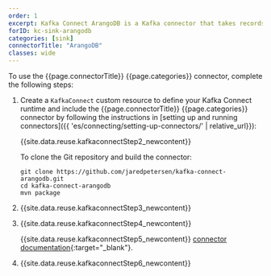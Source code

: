 ```yaml
---
order: 1
excerpt: Kafka Connect ArangoDB is a Kafka connector that takes records from Apache Kafka, translates them into database changes and performs them against ArangoDB.
forID: kc-sink-arangodb
categories: [sink]
connectorTitle: "ArangoDB"
classes: wide
---
```


To use the {{page.connectorTitle}} {{page.categories}} connector, complete the following steps:

1. Create a `KafkaConnect` custom resource to define your Kafka Connect runtime and include the {{page.connectorTitle}} {{page.categories}} connector by following the instructions in [setting up and running connectors]({{ 'es/connecting/setting-up-connectors/' | relative_url}}):

   {{site.data.reuse.kafkaconnectStep2_newcontent}}

   To clone the Git repository and build the connector:

   ```shell
   git clone https://github.com/jaredpetersen/kafka-connect-arangodb.git
   cd kafka-connect-arangodb
   mvn package
   ``` 

2. {{site.data.reuse.kafkaconnectStep3_newcontent}} 

3. {{site.data.reuse.kafkaconnectStep4_newcontent}}

   {{site.data.reuse.kafkaconnectStep5_newcontent}} [connector documentation](https://github.com/jaredpetersen/kafka-connect-arangodb?tab=readme-ov-file#configuration){:target="_blank"}.     

4. {{site.data.reuse.kafkaconnectStep6_newcontent}}
